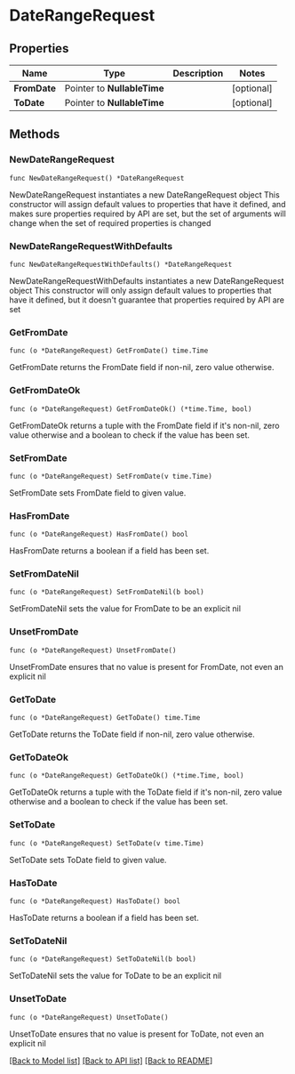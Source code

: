 # DateRangeRequest

## Properties

Name | Type | Description | Notes
------------ | ------------- | ------------- | -------------
**FromDate** | Pointer to **NullableTime** |  | [optional] 
**ToDate** | Pointer to **NullableTime** |  | [optional] 

## Methods

### NewDateRangeRequest

`func NewDateRangeRequest() *DateRangeRequest`

NewDateRangeRequest instantiates a new DateRangeRequest object
This constructor will assign default values to properties that have it defined,
and makes sure properties required by API are set, but the set of arguments
will change when the set of required properties is changed

### NewDateRangeRequestWithDefaults

`func NewDateRangeRequestWithDefaults() *DateRangeRequest`

NewDateRangeRequestWithDefaults instantiates a new DateRangeRequest object
This constructor will only assign default values to properties that have it defined,
but it doesn't guarantee that properties required by API are set

### GetFromDate

`func (o *DateRangeRequest) GetFromDate() time.Time`

GetFromDate returns the FromDate field if non-nil, zero value otherwise.

### GetFromDateOk

`func (o *DateRangeRequest) GetFromDateOk() (*time.Time, bool)`

GetFromDateOk returns a tuple with the FromDate field if it's non-nil, zero value otherwise
and a boolean to check if the value has been set.

### SetFromDate

`func (o *DateRangeRequest) SetFromDate(v time.Time)`

SetFromDate sets FromDate field to given value.

### HasFromDate

`func (o *DateRangeRequest) HasFromDate() bool`

HasFromDate returns a boolean if a field has been set.

### SetFromDateNil

`func (o *DateRangeRequest) SetFromDateNil(b bool)`

 SetFromDateNil sets the value for FromDate to be an explicit nil

### UnsetFromDate
`func (o *DateRangeRequest) UnsetFromDate()`

UnsetFromDate ensures that no value is present for FromDate, not even an explicit nil
### GetToDate

`func (o *DateRangeRequest) GetToDate() time.Time`

GetToDate returns the ToDate field if non-nil, zero value otherwise.

### GetToDateOk

`func (o *DateRangeRequest) GetToDateOk() (*time.Time, bool)`

GetToDateOk returns a tuple with the ToDate field if it's non-nil, zero value otherwise
and a boolean to check if the value has been set.

### SetToDate

`func (o *DateRangeRequest) SetToDate(v time.Time)`

SetToDate sets ToDate field to given value.

### HasToDate

`func (o *DateRangeRequest) HasToDate() bool`

HasToDate returns a boolean if a field has been set.

### SetToDateNil

`func (o *DateRangeRequest) SetToDateNil(b bool)`

 SetToDateNil sets the value for ToDate to be an explicit nil

### UnsetToDate
`func (o *DateRangeRequest) UnsetToDate()`

UnsetToDate ensures that no value is present for ToDate, not even an explicit nil

[[Back to Model list]](../README.md#documentation-for-models) [[Back to API list]](../README.md#documentation-for-api-endpoints) [[Back to README]](../README.md)


